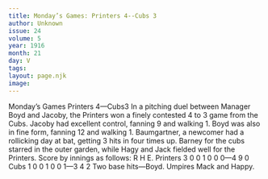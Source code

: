 ```yaml
---
title: Monday’s Games: Printers 4--Cubs 3
author: Unknown
issue: 24
volume: 5
year: 1916
month: 21
day: V
tags:
layout: page.njk
image:
---
```

Monday’s Games   Printers 4—Cubs3      In a pitching duel between Manager Boyd and Jacoby, the Printers won a finely contested 4 to 3 game from the Cubs.   Jacoby had excellent control, fanning 9 and walking 1.   Boyd was also in fine form, fanning 12 and walking 1.   Baumgartner, a newcomer had a rollicking day at bat, getting 3 hits in four times up.   Barney for the cubs starred in the outer garden, while Hagy and Jack fielded well for the Printers.   Score by innings as follows:      R H E. Printers 3 0 0 1 0 0 0—4 9 0 Cubs 1 0 0 1 0 0 1—3 4 2   Two base hits—Boyd.   Umpires Mack and Happy.   
